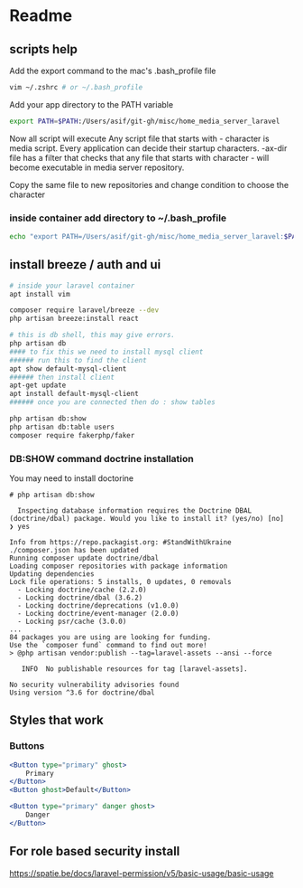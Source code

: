 # Readme

## scripts help

Add the export command to the mac's .bash_profile file 
```bash 
vim ~/.zshrc # or ~/.bash_profile 
```

Add your app directory to the PATH variable
```bash
export PATH=$PATH:/Users/asif/git-gh/misc/home_media_server_laravel
``` 


Now all script will execute 
Any script file that starts with - character is media script. Every application can decide their startup characters. 
-ax-dir file has a filter that checks that any file that starts with character - will become executable in media server repository. 

Copy the same file to new repositories and change condition to choose the character 

### inside container add directory to ~/.bash_profile
```bash
echo "export PATH=/Users/asif/git-gh/misc/home_media_server_laravel:$PATH" >> ~/.bash_profile
```

## install breeze / auth and ui

```bash
# inside your laravel container 
apt install vim 

composer require laravel/breeze --dev
php artisan breeze:install react

# this is db shell, this may give errors. 
php artisan db
#### to fix this we need to install mysql client
###### run this to find the client
apt show default-mysql-client
###### then install client 
apt-get update
apt install default-mysql-client
###### once you are connected then do : show tables 

php artisan db:show
php artisan db:table users
composer require fakerphp/faker

```


### DB:SHOW command doctrine installation

You may need to install doctorine 

```
# php artisan db:show

  Inspecting database information requires the Doctrine DBAL (doctrine/dbal) package. Would you like to install it? (yes/no) [no]
❯ yes

Info from https://repo.packagist.org: #StandWithUkraine
./composer.json has been updated
Running composer update doctrine/dbal
Loading composer repositories with package information
Updating dependencies
Lock file operations: 5 installs, 0 updates, 0 removals
  - Locking doctrine/cache (2.2.0)
  - Locking doctrine/dbal (3.6.2)
  - Locking doctrine/deprecations (v1.0.0)
  - Locking doctrine/event-manager (2.0.0)
  - Locking psr/cache (3.0.0)
...
84 packages you are using are looking for funding.
Use the `composer fund` command to find out more!
> @php artisan vendor:publish --tag=laravel-assets --ansi --force

   INFO  No publishable resources for tag [laravel-assets].  

No security vulnerability advisories found
Using version ^3.6 for doctrine/dbal

```


## Styles that work 

### Buttons

```jsx
<Button type="primary" ghost>
    Primary
</Button>
<Button ghost>Default</Button>

<Button type="primary" danger ghost>
    Danger
</Button>
```


## For role based security install

https://spatie.be/docs/laravel-permission/v5/basic-usage/basic-usage


